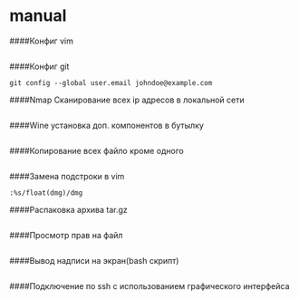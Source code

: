 # manual

####Конфиг vim
```/usr/share/vim/vimrc
```

####Конфиг git
```git config --global user.name "John Doe"
git config --global user.email johndoe@example.com
```

####Nmap Сканирование всех ip адресов в локальной сети
```nmap -v -sP 192.168.1.3/24
```

####Wine установка доп. компонентов в бутылку
```WINEARCH=win32 WINEPREFIX=~/win32 winetricks -q msxml3 dotnet40 corefonts
```

####Копирование всех файло кроме одного
```ls folder1 | grep -v file1 | xargs cp folder2 (folder1 - Исходная, folder2 - конечная, file1 - игнорируемый файл)
```

####Замена подстроки в vim
```:{пределы}s/{что заменяем}/{на что заменяем}/{опции}
:%s/float(dmg)/dmg
```

####Распаковка архива tar.gz
```tar -xvf /path/to/archive.tar.gz -C /pathToUnpack
```

####Просмотр прав на файл
```ls -l file
```

####Вывод надписи на экран(bash скрипт)
```notify-send "Your text here"
```

####Подключение по ssh с использованием графического интерфейса
```ssh -X user@host
```

